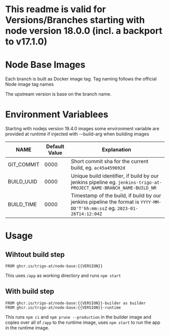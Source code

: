 # This readme is valid for Versions/Branches starting with node version 18.0.0 (incl. a backport to v17.1.0)

# Node Base Images

Each branch is built as Docker image tag. 
Tag naming follows the official Node image tag names

The upstream version is base on the branch name.

# Environment Variablees

Starting with nodejs version 19.4.0 images some environment variable are provided at runtime if injected with --build-arg when building images

| NAME | Default Value | Explanation |
|------|---------------|-------------|
| GIT_COMMIT | 0000 | Short commit sha for the current build, eg. `ac45a459692d` |
| BUILD_UUID | 0000 | Unique build identifier, if build by our jenkins pipeline eg. `jenkins-trigo-at-PROJECT_NAME-BRANCH_NAME-BUILD_NR` |
| BUILD_TIME | 0000 | Timestamp of the build, if build by our jenkins pipeline the format is `YYYY-MM-DD'T'hh:mm:ssZ` eg. `2023-01-26T14:12:04Z` |


# Usage
## Wihtout build step

```
FROM ghcr.io/trigo-at/node-base:{{VERSION}}
```
This uses `/app` as working directory and runs `npm start`

## With build step
```
FROM ghcr.io/trigo-at/node-base:{{VERSION}}-builder as builder
FROM ghcr.io/trigo-at/node-base:{{VERSION}}-runtime
```
This runs `npm ci` and `npm prune --production` in the builder image and copies over all of `/app` to the runtime image, uses `npm start` to run the app in the runtime image.